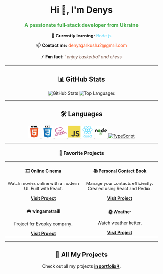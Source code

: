 <h1 align="center">Hi 👋, I'm Denys</h1>
<h3 align="center" style="color: #4CAF50;">A passionate full-stack developer from Ukraine</h3>

<div align="center">
  <p>
    🌱 <strong>Currently learning:</strong> <span style="color: #61DAFB;">Node.js</span>
  </p>
  <p>
    📫 <strong>Contact me:</strong> 
    <a href="mailto:denyagarkusha2@gmail.com" style="color: #FF5722; text-decoration: none;">
      denyagarkusha2@gmail.com
    </a>
  </p>
  <p>
    ⚡ <strong>Fun fact:</strong> <span style="font-style: italic; color: #795548;">I enjoy basketball and chess</span>
  </p>
</div>


---

<h2 align="center">📊 GitHub Stats</h2>
<div align="center">
<img src="https://github-readme-stats.vercel.app/api?username=DenysHV1&show_icons=true&theme=algolia&count_private=false&hide=issues&cache_seconds=1800" alt="GitHub Stats" width="50%" />
<img src="https://github-readme-stats.vercel.app/api/top-langs/?username=DenysHV1&layout=compact&theme=algolia&cache_seconds=1800" alt="Top Languages" width="38%" />
</div>

---

<h2 align="center">🛠️ Languages </h2>
<p align="center">
  <a href="https://www.w3.org/html/" target="_blank" rel="noreferrer">
    <img src="https://raw.githubusercontent.com/devicons/devicon/master/icons/html5/html5-original-wordmark.svg" alt="HTML5" width="40" height="40" />
  </a>
  <a href="https://www.w3schools.com/css/" target="_blank" rel="noreferrer">
    <img src="https://raw.githubusercontent.com/devicons/devicon/master/icons/css3/css3-original-wordmark.svg" alt="CSS3" width="40" height="40" />
  </a>
  <a href="https://sass-lang.com" target="_blank" rel="noreferrer">
    <img src="https://raw.githubusercontent.com/devicons/devicon/master/icons/sass/sass-original.svg" alt="SASS" width="40" height="40" />
  </a>
  <a href="https://developer.mozilla.org/en-US/docs/Web/JavaScript" target="_blank" rel="noreferrer">
    <img src="https://raw.githubusercontent.com/devicons/devicon/master/icons/javascript/javascript-original.svg" alt="JavaScript" width="40" height="40" />
  </a>
  <a href="https://reactjs.org/" target="_blank" rel="noreferrer">
    <img src="https://raw.githubusercontent.com/devicons/devicon/master/icons/react/react-original-wordmark.svg" alt="React" width="40" height="40" />
  </a>
  <a href="https://nodejs.org" target="_blank" rel="noreferrer">
    <img src="https://raw.githubusercontent.com/devicons/devicon/master/icons/nodejs/nodejs-original-wordmark.svg" alt="Node.js" width="40" height="40" />
  </a>
  <a href="https://www.typescriptlang.org/" target="_blank" rel="noreferrer">
    <img src="https://braincavesoft.com/main/images/icons/typescript.png" alt="TypeScript" width="40" height="40" />
  </a>
</p>

---

<h3 align="center">🎨 Favorite Projects</h3>
<div align="center">
  <table>
    <tr>
      <td align="center" width="50%">
        <h4>🎞️ Online Cinema</h4>
        <p>
          Watch movies online with a modern UI. Built with React.
        </p>
        <a href="https://react-films-zeta.vercel.app/" target="_blank">
          <strong>Visit Project</strong>
        </a>
      </td>
      <td align="center" width="50%">
        <h4>📚 Personal Contact Book</h4>
        <p>
          Manage your contacts efficiently. Created using React and Redux.
        </p>
        <a href="https://contack-book-two.vercel.app/" target="_blank">
          <strong>Visit Project</strong>
        </a>
      </td>
    </tr>
    <tr>
      <td align="center" width="50%">
        <h4>🎮 wingametraill</h4>
        <p>
          Project for Evoplay company.
        </p>
        <a href="https://denyshv1.github.io/wingametraill/" target="_blank">
          <strong>Visit Project</strong>
        </a>
      </td>
                  <td align="center" width="50%">
        <h4>🌞 Weather</h4>
        <p>
          Watch weather better.
        </p>
        <a href="https://den-vik-weather.vercel.app/" target="_blank">
          <strong>Visit Project</strong>
        </a>
      </td>
    </tr>
  </table>
</div>


---

<h2 align="center">📌 All My Projects</h2>
<p align="center">
  Check out all my projects <a href="https://denyshv1.github.io/DENYS_HV-PORTFOLIO/" target="_blank"><strong>in portfolio ⏬</strong></a>.
</p>

